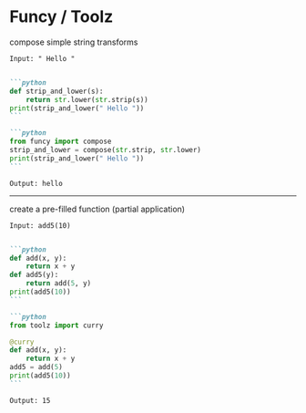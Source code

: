 # Funcy / Toolz

compose simple string transforms

```
Input: " Hello "
```

<v-clicks>

````md magic-move

```python
def strip_and_lower(s):
    return str.lower(str.strip(s))
print(strip_and_lower(" Hello "))
```

```python
from funcy import compose
strip_and_lower = compose(str.strip, str.lower)
print(strip_and_lower(" Hello "))
```
````

</v-clicks>

```
Output: hello
```

---

create a pre-filled function (partial application)

```
Input: add5(10)
```

<v-clicks>

````md magic-move

```python
def add(x, y):
    return x + y
def add5(y):
    return add(5, y)
print(add5(10))
```

```python
from toolz import curry

@curry
def add(x, y):
    return x + y
add5 = add(5)
print(add5(10))
```
````

</v-clicks>

```
Output: 15
```
